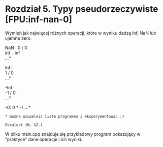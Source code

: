 # Rozdział 5. Typy pseudorzeczywiste [FPU:inf-nan-0]
Wymień jak najwięcej różnych operacji, które w wyniku dadzą Inf, NaN lub ujemne zero.
	
NaN : 
	0 / 0  
	inf - inf   
	...*  
	
Inf:  
	1 / 0  
	...*  
	
-Inf:  
	-1 / 0  
	...*
	
-0:
	0 * -1
	...*
	
	* mozna uzupelnic liste programem i eksperymentowac ;) 
	
	Foralost (M. SZ.)
	
W pliku main.cpp znajduje się przykładowy program pokazujący w "praktyce" dane operacje i ich wyniki.

